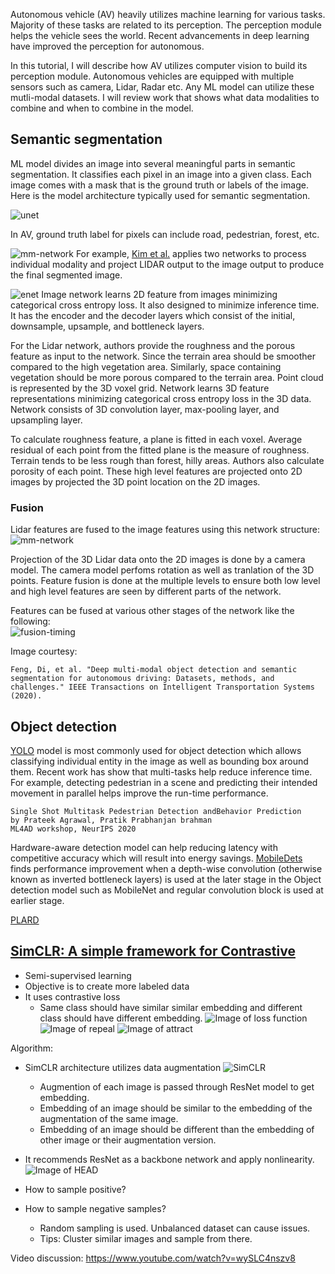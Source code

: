 Autonomous vehicle (AV) heavily utilizes machine learning for various tasks. Majority of these tasks are related to its perception. The perception module helps 
the vehicle sees the world. Recent advancements in deep learning have improved the perception for autonomous. 

In this tutorial, I will describe how AV utilizes computer vision to build its perception module. Autonomous vehicles are equipped with multiple sensors such as camera, Lidar, Radar etc. Any ML model can utilize these mutli-modal datasets. I will review work that shows what data modalities to combine and when to combine in the model. 

## Semantic segmentation
ML model divides an image into several meaningful parts in semantic segmentation. It classifies each pixel in an image into a given class. Each image comes with a mask that is the ground truth or labels of the image. Here is the model architecture typically used for semantic segmentation.

![unet](/images/unet.png)

In AV, ground truth label for pixels can include road, pedestrian, forest, etc. 

![mm-network](/images/multimodal-segmentation.png)
For example, [Kim et al.](http://www.fsr.ethz.ch/papers/FSR_2017_paper_23.pdf) applies two networks to process individual modality and project 
LIDAR output to the image output to produce the final segmented image.

![enet](/images/enet.png)
Image network learns 2D feature from images minimizing categorical cross entropy loss. It also designed to minimize inference time. It has the encoder and 
the decoder layers which consist of the initial, downsample, upsample, and bottleneck layers.

For the Lidar network, authors provide the roughness and the porous
feature as input to the network. Since the terrain area should be smoother compared to the high vegetation area. Similarly, space containing vegetation 
should be more porous compared to the terrain area.  Point cloud is represented by the 3D voxel grid. Network learns 3D feature representations minimizing 
categorical cross entropy loss in the 3D data. Network consists of 3D convolution layer, max-pooling layer, and upsampling layer. 

To calculate roughness feature, a plane is fitted in each voxel. Average residual of each point from the fitted plane is the measure of roughness. Terrain tends to be less rough than forest, hilly areas. Authors also calculate porosity of each point. These high level features are projected onto 2D images by projected the 3D point location on the 2D images. 

### Fusion
Lidar features are fused to the image features using this network structure:  
![mm-network](/images/mm-network.png)  

Projection of the 3D Lidar data onto the 2D images is done by a camera model. The camera model perfoms rotation as well as tranlation of the 3D points. Feature fusion is done at the multiple levels to ensure both low level and high level features are seen by different parts of the network.  

Features can be fused at various other stages of the network like the following:  
![fusion-timing](/images/fusion-timing.png)

Image courtesy: 
```
Feng, Di, et al. "Deep multi-modal object detection and semantic segmentation for autonomous driving: Datasets, methods, and challenges." IEEE Transactions on Intelligent Transportation Systems (2020).
```
## Object detection  

[YOLO](https://pjreddie.com/darknet/yolo/) model is most commonly used for object detection which allows classifying individual entity in the image as well as bounding box around them. Recent work has show that multi-tasks help reduce inference time. For example, detecting pedestrian in a scene and predicting their intended movement in parallel helps improve the run-time performance.

```
Single Shot Multitask Pedestrian Detection andBehavior Prediction
by Prateek Agrawal, Pratik Prabhanjan brahman
ML4AD workshop, NeurIPS 2020
```

Hardware-aware detection model can help reducing latency with competitive accuracy which will result into energy savings. [MobileDets](https://slideslive.com/38941915/mobiledets-searching-for-object-detection-for-mobile-accelerators) finds performance improvement when a depth-wise convolution (otherwise known as inverted bottleneck layers) is used at the later stage in the Object detection model such as MobileNet and regular convolution block is used at earlier stage. 

[PLARD](https://github.com/zhechen/PLARD)

## [SimCLR: A simple framework for Contrastive](http://proceedings.mlr.press/v119/chen20j/chen20j.pdf)

- Semi-supervised learning
- Objective is to create more labeled data
- It uses contrastive loss
  - Same class should have similar similar embedding and different class should have different embedding.
![Image of loss function](/images/simclr-loss.PNG)
![Image of repeal](/images/simclr-repeal.PNG)
![Image of attract](/images/simclr-attract.PNG)

Algorithm:   
 - SimCLR architecture utilizes data augmentation
 ![SimCLR](/images/simclr-alg.PNG)
    - Augmention of each image is passed through ResNet model to get embedding.
    - Embedding of an image should be similar to the embedding of the augmentation of the same image.
    - Embedding of an image should be different than the embedding of other image or their augmentation version.  
 - It recommends ResNet as a backbone network and apply nonlinearity.
 ![Image of HEAD](/images/simclr-head.PNG)
 
 - How to sample positive?
 - How to sample negative samples?
    - Random sampling is used. Unbalanced dataset can cause issues. 
    - Tips: Cluster similar images and sample from there.

Video discussion: https://www.youtube.com/watch?v=wySLC4nszv8

